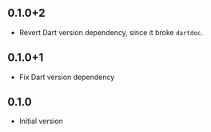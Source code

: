 ## 0.1.0+2

- Revert Dart version dependency, since it broke `dartdoc`.

## 0.1.0+1

- Fix Dart version dependency

## 0.1.0

- Initial version
